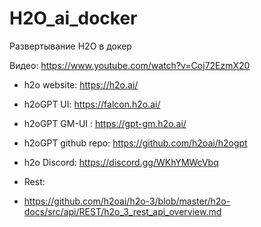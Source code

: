# H2O_ai_docker

Развертывание H2O в докер

Видео:
https://www.youtube.com/watch?v=Coj72EzmX20

* h2o website: https://h2o.ai/
* h2oGPT UI: https://falcon.h2o.ai/
* h2oGPT GM-UI : https://gpt-gm.h2o.ai/
* h2oGPT github repo: https://github.com/h2oai/h2ogpt
* h2o Discord: https://discord.gg/WKhYMWcVbq

* Rest:
* https://github.com/h2oai/h2o-3/blob/master/h2o-docs/src/api/REST/h2o_3_rest_api_overview.md
